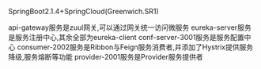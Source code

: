 SpringBoot2.1.4+SpringCloud(Greenwich.SR1)

api-gateway服务是zuul网关,可以通过网关统一访问微服务
eureka-server服务是服务注册中心,其余全部为eureka-client
conf-server-3001服务是服务配置中心
consumer-2002服务是Ribbon与Feign服务消费者,并添加了Hystrix提供服务降级,服务熔断等功能
provider-2001服务是Provider服务提供者

